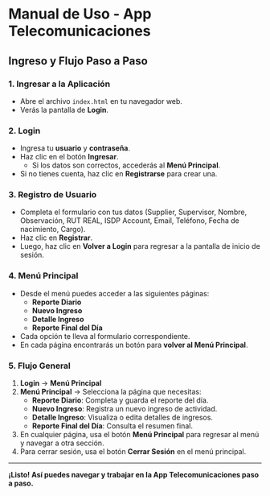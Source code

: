 # Manual de Uso - App Telecomunicaciones

## Ingreso y Flujo Paso a Paso

### 1. Ingresar a la Aplicación

- Abre el archivo `index.html` en tu navegador web.
- Verás la pantalla de **Login**.

### 2. Login

- Ingresa tu **usuario** y **contraseña**.
- Haz clic en el botón **Ingresar**.
  - Si los datos son correctos, accederás al **Menú Principal**.
- Si no tienes cuenta, haz clic en **Registrarse** para crear una.

### 3. Registro de Usuario

- Completa el formulario con tus datos (Supplier, Supervisor, Nombre, Observación, RUT REAL, ISDP Account, Email, Teléfono, Fecha de nacimiento, Cargo).
- Haz clic en **Registrar**.
- Luego, haz clic en **Volver a Login** para regresar a la pantalla de inicio de sesión.

### 4. Menú Principal

- Desde el menú puedes acceder a las siguientes páginas:
  - **Reporte Diario**
  - **Nuevo Ingreso**
  - **Detalle Ingreso**
  - **Reporte Final del Día**
- Cada opción te lleva al formulario correspondiente.
- En cada página encontrarás un botón para **volver al Menú Principal**.

### 5. Flujo General

1. **Login** → **Menú Principal**
2. **Menú Principal** → Selecciona la página que necesitas:
    - **Reporte Diario**: Completa y guarda el reporte del día.
    - **Nuevo Ingreso**: Registra un nuevo ingreso de actividad.
    - **Detalle Ingreso**: Visualiza o edita detalles de ingresos.
    - **Reporte Final del Día**: Consulta el resumen final.
3. En cualquier página, usa el botón **Menú Principal** para regresar al menú y navegar a otra sección.
4. Para cerrar sesión, usa el botón **Cerrar Sesión** en el menú principal.

---

**¡Listo! Así puedes navegar y trabajar en la App Telecomunicaciones paso a paso.**
